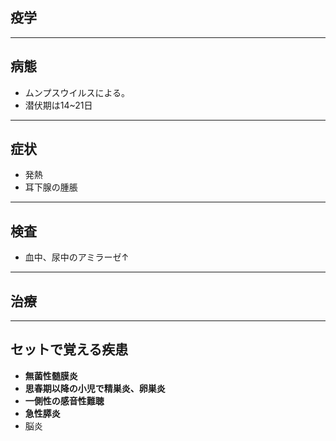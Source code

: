 ## 疫学
---
## 病態
- ムンプスウイルスによる。
- 潜伏期は14~21日
---
## 症状
- 発熱
- 耳下腺の腫脹
---
## 検査
- 血中、尿中のアミラーゼ↑
---
## 治療
---
## セットで覚える疾患
- **無菌性髄膜炎**
- **思春期以降の小児で精巣炎、卵巣炎**
- **一側性の感音性難聴**
- **急性膵炎**
- 脳炎